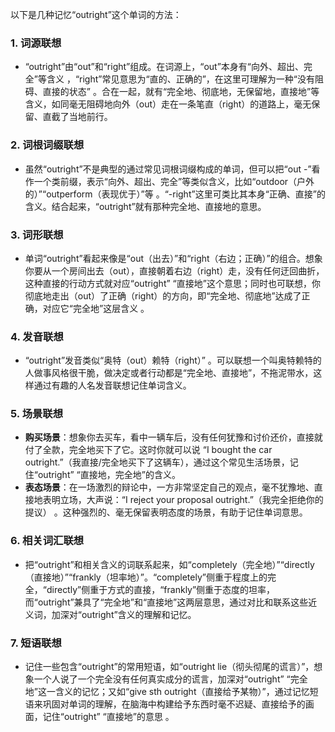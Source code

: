 以下是几种记忆“outright”这个单词的方法：

### 1. 词源联想
 - “outright”由“out”和“right”组成。在词源上，“out”本身有“向外、超出、完全”等含义 ，“right”常见意思为“直的、正确的”，在这里可理解为一种“没有阻碍、直接的状态” 。合在一起，就有“完全地、彻底地，无保留地，直接地”等含义，如同毫无阻碍地向外（out）走在一条笔直（right）的道路上，毫无保留、直截了当地前行。

### 2. 词根词缀联想
 - 虽然“outright”不是典型的通过常见词根词缀构成的单词，但可以把“out -”看作一个类前缀，表示“向外、超出、完全”等类似含义，比如“outdoor（户外的）”“outperform（表现优于）”等 。“-right”这里可类比其本身“正确、直接”的含义。结合起来，“outright”就有那种完全地、直接地的意思。

### 3. 词形联想
 - 单词“outright”看起来像是“out（出去）”和“right（右边；正确）”的组合。想象你要从一个房间出去（out），直接朝着右边（right）走，没有任何迂回曲折，这种直接的行动方式就对应“outright” “直接地”这个意思；同时也可联想，你彻底地走出（out）了正确（right）的方向，即“完全地、彻底地”达成了正确，对应它“完全地”这层含义 。

### 4. 发音联想
 - “outright”发音类似“奥特（out）赖特（right）” 。可以联想一个叫奥特赖特的人做事风格很干脆，做决定或者行动都是“完全地、直接地”，不拖泥带水，这样通过有趣的人名发音联想记住单词含义。

### 5. 场景联想
 - **购买场景**：想象你去买车，看中一辆车后，没有任何犹豫和讨价还价，直接就付了全款，完全地买下了它。这时你就可以说 “I bought the car outright.”（我直接/完全地买下了这辆车），通过这个常见生活场景，记住“outright” “直接地，完全地”的含义。
 - **表态场景**：在一场激烈的辩论中，一方非常坚定自己的观点，毫不犹豫地、直接地表明立场，大声说：“I reject your proposal outright.”（我完全拒绝你的提议） 。这种强烈的、毫无保留表明态度的场景，有助于记住单词意思。

### 6. 相关词汇联想
 - 把“outright”和相关含义的词联系起来，如“completely（完全地）”“directly（直接地）”“frankly（坦率地）”。“completely”侧重于程度上的完全，“directly”侧重于方式的直接，“frankly”侧重于态度的坦率，而“outright”兼具了“完全地”和“直接地”这两层意思，通过对比和联系这些近义词，加深对“outright”含义的理解和记忆。

### 7. 短语联想
 - 记住一些包含“outright”的常用短语，如“outright lie（彻头彻尾的谎言）”，想象一个人说了一个完全没有任何真实成分的谎言，加深对“outright” “完全地”这一含义的记忆；又如“give sth outright（直接给予某物）”，通过记忆短语来巩固对单词的理解，在脑海中构建给予东西时毫不迟疑、直接给予的画面，记住“outright” “直接地”的意思 。 
